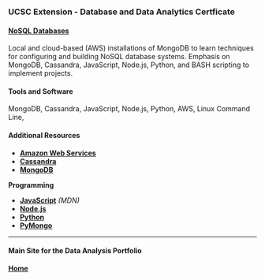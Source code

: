 ### UCSC Extension - Database and Data Analytics Certficate

#### [NoSQL Databases](https://dduril.github.io/ucscx-data-analytics/nosql-databases/)

Local and cloud-based (AWS) installations of MongoDB to learn techniques for configuring and building NoSQL database systems. Emphasis on MongoDB, Cassandra, JavaScript, Node.js, Python, and BASH scripting to implement projects.

#### Tools and Software

MongoDB, Cassandra, JavaScript, Node.js, Python, AWS, Linux Command Line, 

#### Additional Resources

- **[Amazon Web Services](https://aws.amazon.com/)**
- **[Cassandra](http://cassandra.apache.org/)**
- **[MongoDB](https://www.mongodb.com/)**

**Programming**

- **[JavaScript](https://developer.mozilla.org/en-US/docs/Web/JavaScript)** _(MDN)_
- **[Node.js](https://nodejs.org/en/)**
- **[Python](https://www.python.org/)**
- **[PyMongo](https://api.mongodb.com/python/current/)**  
	
---

#### Main Site for the Data Analysis Portfolio

**[Home](https://dduril.github.io/ucscx-data-analytics/)**